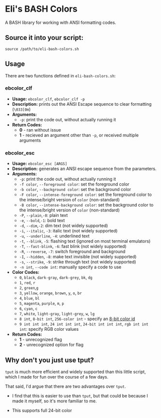 # Eli's BASH Colors

A BASH library for working with ANSI formatting codes.

## Source it into your script:

`source /path/to/eli-bash-colors.sh`
## Usage

There are two functions defined in `eli-bash-colors.sh`:

### ebcolor_clf

* **Usage:** `ebcolor_clf`, `ebcolor_clf -p`
* **Description:** prints out the ANSI Escape sequence to clear formatting (`\033[0m`)
* **Arguments:**
   * `-p`: print the code out, without actually running it
* **Return Codes:**
   * **0** - ran without issue
   * **1** - recieved an argument other than `-p`, or received multiple arguments

### ebcolor_esc

* **Usage:** `ebcolor_esc [ARGS]`
* **Description:** generates an ANSI escape sequence from the parameters.
* **Arguments:**
   * `-p`: print the code out, without actually running it
   * `-f color`, `--foreground color`: set the foreground color
   * `-b color`, `--background color`: set the background color
   * `-F color`, `--intense-foreground color`: set the foreground color to the intense/bright version of `color` (non-standard)
   * `-B color`, `--intense-background color`: set the background color to the intense/bright version of `color` (non-standard)
   * `-P`, `--plain`,`-0`: plain text
   * `-e`, `--bold`,`-1`: bold text
   * `-d`, `--dim`,`-2`: dim text (not widely supported)
   * `-i`, `--italic`, `-3`: italic text  (not widely supported)
   * `-u`, `--underline`, `-4`: underlined text
   * `-t`, `--blink`, `-5`: flashing text (ignored on most terminal emulators)
   * `-T`, `--fast-blink`, `-6`: fast blink (not widely supported)
   * `-R`, `--reverse`, `-7`: switch foreground and background
   * `-I`, `--hidden`, `-8`: make text invisible (not widely supported)
   * `-s`, `--strike`, `-9`: strike through text (not widely supported)
   * `-n int`, `--code int`: manually specify a code to use
* **Color Codes:**
   * `0`, `black`, `dark-gray`, `dark-grey`, `bk`, `dg`
   * `1`, `red`, `r`
   * `2`, `green`,`g`
   * `3`, `yellow`, `orange`, `brown`, `y`, `o`, `br`
   * `4`, `blue`, `bl`
   * `5`, `magenta`, `purple`, `m`, `p`
   * `6`, `cyan`, `c`
   * `7`, `white`, `light-gray`, `light-grey`, `w`, `lg`
   * `8 int`, `8-bit int`, `256-color int` - specify an [8-bit color id](https://robotmoon.com/256-colors/)
   * `9 int int int`, `24 int int int`, `24-bit int int int`, `rgb int int int`: specify RGB color values
* **Return Codes:**
   * **1** - unrecognized flag
   * **2** - unrecognized option for flag

## Why don't you just use tput?

`tput` is much more efficient and widely supported than this little script, which I made for fun over the course of a few days.

That said, I'd argue that there are two advantages over `tput`.

* I find that this is easier to use than `tput`, but that could be because I made it myself, so it's more familiar to me.

* This supports full 24-bit color
